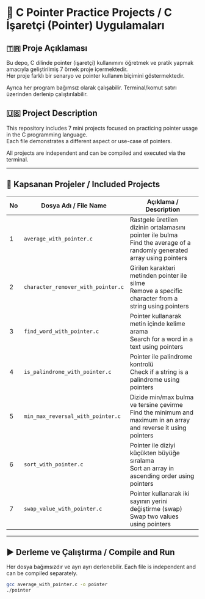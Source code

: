 # 🧠 C Pointer Practice Projects / C İşaretçi (Pointer) Uygulamaları

## 🇹🇷 Proje Açıklaması

Bu depo, C dilinde pointer (işaretçi) kullanımını öğretmek ve pratik yapmak amacıyla geliştirilmiş 7 örnek proje içermektedir.  
Her proje farklı bir senaryo ve pointer kullanım biçimini göstermektedir.

Ayrıca her program bağımsız olarak çalışabilir. Terminal/komut satırı üzerinden derlenip çalıştırılabilir.

## 🇺🇸 Project Description

This repository includes 7 mini projects focused on practicing pointer usage in the C programming language.  
Each file demonstrates a different aspect or use-case of pointers.

All projects are independent and can be compiled and executed via the terminal.

---

## 📁 Kapsanan Projeler / Included Projects

| No | Dosya Adı / File Name              | Açıklama / Description                                                                                                       |
| -- | ---------------------------------- | ---------------------------------------------------------------------------------------------------------------------------- |
| 1  | `average_with_pointer.c`           | Rastgele üretilen dizinin ortalamasını pointer ile bulma  <br> Find the average of a randomly generated array using pointers |
| 2  | `character_remover_with_pointer.c` | Girilen karakteri metinden pointer ile silme  <br> Remove a specific character from a string using pointers                  |
| 3  | `find_word_with_pointer.c`         | Pointer kullanarak metin içinde kelime arama  <br> Search for a word in a text using pointers                                |
| 4  | `is_palindrome_with_pointer.c`     | Pointer ile palindrome kontrolü  <br> Check if a string is a palindrome using pointers                                       |
| 5  | `min_max_reversal_with_pointer.c`  | Dizide min/max bulma ve tersine çevirme  <br> Find the minimum and maximum in an array and reverse it using pointers         |
| 6  | `sort_with_pointer.c`              | Pointer ile diziyi küçükten büyüğe sıralama  <br> Sort an array in ascending order using pointers                            |
| 7  | `swap_value_with_pointer.c`        | Pointer kullanarak iki sayının yerini değiştirme (swap)  <br> Swap two values using pointers                                 |


---

## ▶️ Derleme ve Çalıştırma / Compile and Run

Her dosya bağımsızdır ve ayrı ayrı derlenebilir.
Each file is independent and can be compiled separately.

```bash
gcc average_with_pointer.c -o pointer
./pointer
